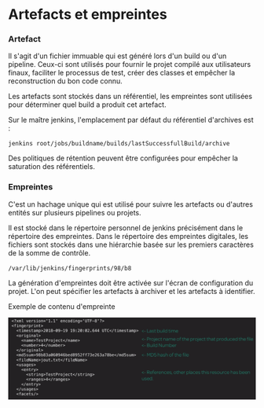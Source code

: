 # Artefacts et empreintes

### Artefact

Il s'agit d'un fichier immuable qui est généré lors d'un build ou d'un pipeline. Ceux-ci sont utilisés pour fournir le projet compilé aux utilisateurs finaux, faciliter le processus de test, créer des classes et empêcher la reconstruction du bon code connu.

Les artefacts sont stockés dans un référentiel, les empreintes sont utilisées pour déterminer quel build a produit cet artefact.

Sur le maître jenkins, l'emplacement par défaut du référentiel d'archives est :

```
jenkins root/jobs/buildname/builds/lastSuccessfullBuild/archive
```

Des politiques de rétention peuvent être configurées pour empêcher la saturation des référentiels.

### Empreintes

C'est un hachage unique qui est utilisé pour suivre les artefacts ou d'autres entités sur plusieurs pipelines ou projets.

Il est stocké dans le répertoire personnel de jenkins précisément dans le répertoire des empreintes. Dans le répertoire des empreintes digitales, les fichiers sont stockés dans une hiérarchie basée sur les premiers caractères de la somme de contrôle.

```
/var/lib/jenkins/fingerprints/98/b8
```

La génération d'empreintes doit être activée sur l'écran de configuration du projet. L'on peut spécifier les artefacts à archiver et les artefacts à identifier.

Exemple de contenu d'empreinte

![jenkins_fingerprint.png](../../images/jenkins_fingerprint.png)